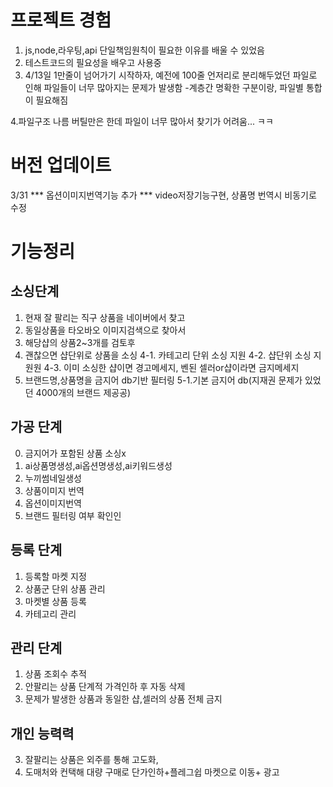 # 프로젝트 경험

1. js,node,라우팅,api 단일책임원칙이 필요한 이유를 배울 수 있었음
2. 테스트코드의 필요성을 배우고 사용중
3. 4/13일  1만줄이 넘어가기 시작하자, 예전에 100줄 언저리로 분리해두었던 파일로 인해 파일들이 너무 많아지는 문제가 발생함
       -계층간 명확한 구분이랑, 파일별 통합이 필요해짐

4.파일구조 나름 버틸만은 한데 파일이 너무 많아서 찾기가 어려움... ㅋㅋ

# 버전 업데이트
3/31  *** 옵션이미지번역기능 추가 ***
          video저장기능구현, 상품명 번역시 비동기로 수정

# 기능정리
## 소싱단계
1. 현재 잘 팔리는 직구 상품을 네이버에서 찾고
2. 동일상품을 타오바오 이미지검색으로 찾아서
3. 해당샵의 상품2~3개를 검토후
4. 괜찮으면 샵단위로 상품을 소싱 
4-1. 카테고리 단위 소싱 지원
4-2. 샵단위 소싱 지원원
4-3. 이미 소싱한 샵이면 경고메세지, 벤된 셀러or샵이라면 금지메세지
5. 브랜드명,상품명을 금지어 db기반 필터링
5-1.기본 금지어 db(지재권 문제가 있었던 4000개의 브랜드 제공공)

## 가공 단계
0. 금지어가 포함된 상품 소싱x
1. ai상품명생성,ai옵션명생성,ai키워드생성
2. 누끼썸네일생성 
3. 상품이미지 번역 
4. 옵션이미지번역
5. 브랜드 필터링 여부 확인인

## 등록 단계
1. 등록할 마켓 지정 
2. 상품군 단위 상품 관리 
3. 마켓별 상품 등록
4. 카테고리 관리

## 관리 단계
1. 상품 조회수 추적
2. 안팔리는 상품 단계적 가격인하 후 자동 삭제
3. 문제가 발생한 상품과 동일한 샵,셀러의 상품 전체 금지

## 개인 능력력
3. 잘팔리는 상품은 외주를 통해 고도화, 
4. 도매처와 컨택해 대량 구매로 단가인하+플레그쉽 마켓으로 이동+ 광고
